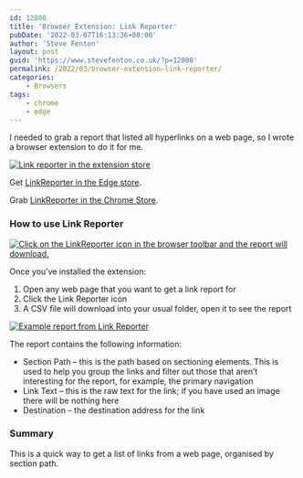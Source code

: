 ```yaml
---
id: 12808
title: 'Browser Extension: Link Reporter'
pubDate: '2022-03-07T16:13:36+00:00'
author: 'Steve Fenton'
layout: post
guid: 'https://www.stevefenton.co.uk/?p=12808'
permalink: /2022/03/browser-extension-link-reporter/
categories:
    - Browsers
tags:
    - chrome
    - edge
---
```


I needed to grab a report that listed all hyperlinks on a web page, so I wrote a browser extension to do it for me.

[![Link reporter in the extension store](https://www.stevefenton.co.uk/wp-content/uploads/2022/03/link-reporter-edge-extension-1024x158.jpg)](https://www.stevefenton.co.uk/2022/03/browser-extension-link-reporter/link-reporter-edge-extension/)

Get [LinkReporter in the Edge store](https://microsoftedge.microsoft.com/addons/detail/linkreporter/fjcjpdljldimcgcinebaopphlnoegfng).

Grab [LinkReporter in the Chrome Store](https://chrome.google.com/webstore/detail/linkreporter/mkfnghikdmejcicolbcdmfdfbkbhmefl).

### How to use Link Reporter

[![Click on the LinkReporter icon in the browser toolbar and the report will download.](https://www.stevefenton.co.uk/wp-content/uploads/2022/03/using-link-reporter-1024x236.jpg)](https://www.stevefenton.co.uk/2022/03/browser-extension-link-reporter/using-link-reporter/)

Once you’ve installed the extension:

1. Open any web page that you want to get a link report for
2. Click the Link Reporter icon
3. A CSV file will download into your usual folder, open it to see the report

[![Example report from Link Reporter](https://www.stevefenton.co.uk/wp-content/uploads/2022/03/example-report-1024x640.png)](https://www.stevefenton.co.uk/2022/03/browser-extension-link-reporter/example-report/)

The report contains the following information:

- Section Path – this is the path based on sectioning elements. This is used to help you group the links and filter out those that aren’t interesting for the report, for example, the primary navigation
- Link Text – this is the raw text for the link; if you have used an image there will be nothing here
- Destination – the destination address for the link

### Summary

This is a quick way to get a list of links from a web page, organised by section path.